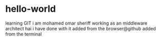 # hello-world
learning GIT
i am mohamed omar sheriff working as an middleware architect
hai i have done with it
added from the browser@github
added from the terminal
